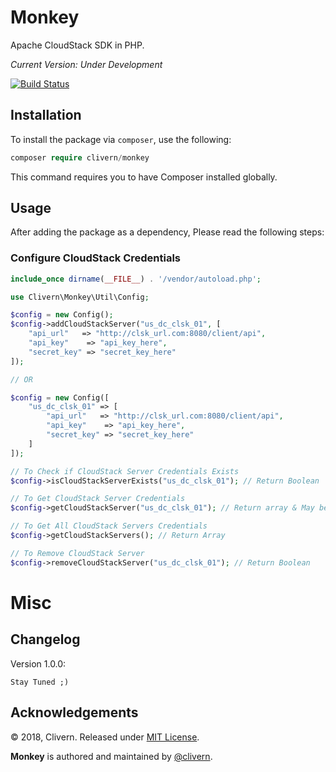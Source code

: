 Monkey
======

Apache CloudStack SDK in PHP.

*Current Version: Under Development*

[![Build Status](https://travis-ci.org/Clivern/Monkey.svg?branch=master)](https://travis-ci.org/Clivern/Monkey)

Installation
------------

To install the package via `composer`, use the following:

```php
composer require clivern/monkey
```

This command requires you to have Composer installed globally.


Usage
-----

After adding the package as a dependency, Please read the following steps:

### Configure CloudStack Credentials

```php
include_once dirname(__FILE__) . '/vendor/autoload.php';

use Clivern\Monkey\Util\Config;

$config = new Config();
$config->addCloudStackServer("us_dc_clsk_01", [
    "api_url"   => "http://clsk_url.com:8080/client/api",
    "api_key"    => "api_key_here",
    "secret_key" => "secret_key_here"
]);

// OR

$config = new Config([
    "us_dc_clsk_01" => [
        "api_url"   => "http://clsk_url.com:8080/client/api",
        "api_key"    => "api_key_here",
        "secret_key" => "secret_key_here"
    ]
]);

// To Check if CloudStack Server Credentials Exists
$config->isCloudStackServerExists("us_dc_clsk_01"); // Return Boolean

// To Get CloudStack Server Credentials
$config->getCloudStackServer("us_dc_clsk_01"); // Return array & May be empty if not exist

// To Get All CloudStack Servers Credentials
$config->getCloudStackServers(); // Return Array

// To Remove CloudStack Server
$config->removeCloudStackServer("us_dc_clsk_01"); // Return Boolean
```


Misc
====

Changelog
---------
Version 1.0.0:
```
Stay Tuned ;)
```

Acknowledgements
----------------

© 2018, Clivern. Released under [MIT License](https://opensource.org/licenses/mit-license.php).

**Monkey** is authored and maintained by [@clivern](http://github.com/clivern).